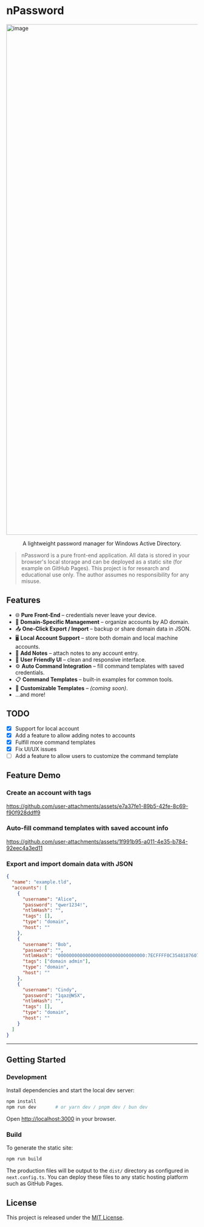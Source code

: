 # nPassword

<img width="1341" alt="image" src="https://github.com/user-attachments/assets/d394a0c2-6bc1-4d01-bef6-a6ce3199b319" />


<p align="center">
  A lightweight password manager for Windows Active Directory.
</p>

> nPassword is a pure front-end application. All data is stored in your browser's local storage and can be deployed as a static site (for example on GitHub Pages).
> This project is for research and educational use only. The author assumes no responsibility for any misuse.

## Features

- 🌐 **Pure Front-End** – credentials never leave your device.
- 🔐 **Domain-Specific Management** – organize accounts by AD domain.
- 📤 **One-Click Export / Import** – backup or share domain data in JSON.
- 🖥️ **Local Account Support** – store both domain and local machine accounts.
- 📝 **Add Notes** – attach notes to any account entry.
- 🎨 **User Friendly UI** – clean and responsive interface.
- ⚙️ **Auto Command Integration** – fill command templates with saved credentials.
- 📋 **Command Templates** – built-in examples for common tools.
- 🔧 **Customizable Templates** – *(coming soon)*.
- ...and more!

## TODO

- [x] Support for local account
- [x] Add a feature to allow adding notes to accounts
- [x] Fulfill more command templates
- [x] Fix UI/UX issues
- [ ] Add a feature to allow users to customize the command template

## Feature Demo

### Create an account with tags

https://github.com/user-attachments/assets/e7a37fe1-89b5-42fe-8c69-f90f928ddff9

### Auto-fill command templates with saved account info

https://github.com/user-attachments/assets/1f991b95-a011-4e35-b784-92eec4a3ed11

### Export and import domain data with JSON

```json
{
  "name": "example.tld",
  "accounts": [
    {
      "username": "Alice",
      "password": "qwer1234!",
      "ntlmHash": "",
      "tags": [],
      "type": "domain",
      "host": ""
    },
    {
      "username": "Bob",
      "password": "",
      "ntlmHash": "00000000000000000000000000000000:7ECFFFF0C3548187607A14BAD0F88BB1",
      "tags": ["domain admin"],
      "type": "domain",
      "host": ""
    },
    {
      "username": "Cindy",
      "password": "1qaz@WSX",
      "ntlmHash": "",
      "tags": [],
      "type": "domain",
      "host": ""
    }
  ]
}
```

---

## Getting Started

### Development

Install dependencies and start the local dev server:

```bash
npm install
npm run dev       # or yarn dev / pnpm dev / bun dev
```

Open [http://localhost:3000](http://localhost:3000) in your browser.

### Build

To generate the static site:

```bash
npm run build
```

The production files will be output to the `dist/` directory as configured in `next.config.ts`. You can deploy these files to any static hosting platform such as GitHub Pages.

## License

This project is released under the [MIT License](LICENSE).
